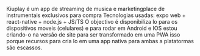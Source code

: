 Kiuplay é um app de streaming de musica e marketingplace de instrumentais exclusivos para compra
Tecnologias usadas: expo web + react-native + node.js + JS/TS
O objectivo é disponibiliza lo para os dispositivos moveis (celulares) e para rodar em Android e IOS
estou criando-o na versão de site para ser transformado em uma PWA  isso porque recursos para cria lo em
uma app nativa para ambas a platatormas são escassos.
